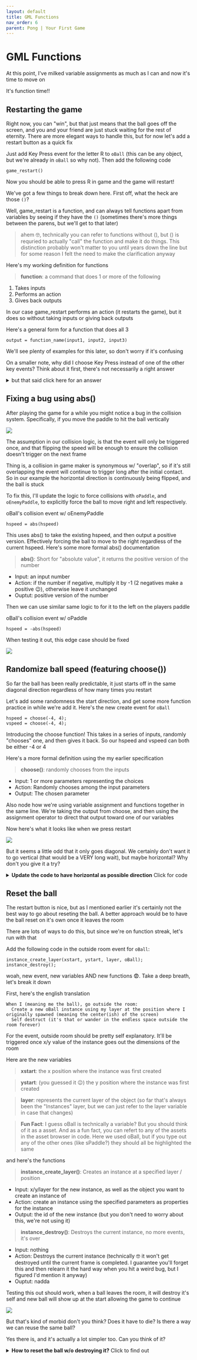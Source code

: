 ```yaml
---
layout: default
title: GML Functions
nav_order: 6
parent: Pong | Your First Game
---
```


# GML Functions

At this point, I've milked variable assignments as much as I can and now it's time to move on

It's function time!!

## Restarting the game

Right now, you can "win", but that just means that the ball goes off the screen, and you and your friend are just stuck waiting for the rest of eternity. There are more elegant ways to handle this, but for now let's add a restart button as a quick fix

Just add Key Press event for the letter R to ``oBall`` (this can be any object, but we're already in ``oBall`` so why not). Then add the following code

```
game_restart()
```

Now you should be able to press R in game and the game will restart!

We've got a few things to break down here. First off, what the heck are those `()`?

Well, game_restart is a function, and can always tell functions apart from variables by seeing if they have the `()` (sometimes there's more things between the parens, but we'll get to that later)

>  ahem 🤓, technically you can refer to functions without (), but () is requried to actually "call" the function and make it do things. This distinction probably won't matter to you until years down the line but for some reason I felt the need to make the clarification anyway

Here's my working definition for functions

> **function**: a command that does 1 or more of the following
1. Takes inputs
2. Performs an action
3. Gives back outputs

In our case game_restart performs an action (it restarts the game), but it does so without taking inputs or giving back outputs

Here's a general form for a function that does all 3

```
output = function_name(input1, input2, input3)
```

We'll see plenty of examples for this later, so don't worry if it's confusing

On a smaller note, why did I choose Key Press instead of one of the other key events? Think about it first, there's not necessarily a right answer

<details>
<summary>but that said click here for an answer</summary>

In this case you could use any of the 3 w/o noticing much of a difference
<br>
Key Down would be a little weird. Remember key down triggers on every frame where the key is held down. This would be an odd choice, since we only need to restart the game once, but there's no harm in multiple restarts I suppose
<br>
For Key Press vs Key Released, there's an argument for both. Key Press will trigger faster, but sometimes I'll use Key Released if I want to communicate what you're interacting with before the action occurs.
<br>
For example, if I setup the spacebar to be a keyboard shortcut for a play button, I might use Key Released, and then also use Key Down to perform a short hover animation on the button. This way you can see which button you're trigger before it triggers
<br>
In this case we're not providing feedback anyway, so Key Press is probably ideal

</details>

## Fixing a bug using abs()

After playing the game for a while you might notice a bug in the collision system. Specifically, if you move the paddle to hit the ball vertically

<img src="../../assets/images/ball_paddle_vertical_collide_bad.gif"/>

The assumption in our collision logic, is that the event will only be triggered once, and that flipping the speed will be enough to ensure the collision doesn't trigger on the next frame

Thing is, a collision in game maker is synonymous w/ "overlap", so if it's still overlapping the event will continue to trigger long after the initial contact. So in our example the horizontal direction is continuously being flipped, and the ball is stuck

To fix this, I'll update the logic to force collisions with ``oPaddle``, and ``oEnemyPaddle``, to explicitly force the ball to move right and left respectively.

oBall's collision event w/ oEnemyPaddle

```
hspeed = abs(hspeed)
```

This uses abs() to take the existing hspeed, and then output a positive version. Effectively forcing the ball to move to the right regardless of the current hspeed. Here's some more formal abs() documentation

> **abs()**: Short for "absolute value", it returns the positive version of the number
* Input: an input number
* Action: if the number if negative, multiply it by -1 (2 negatives make a positive 😉), otherwise leave it unchanged
* Ouptut: positive version of the number

Then we can use similar same logic to for it to the left on the players paddle

oBall's collision event w/ oPaddle

```
hspeed = -abs(hspeed)
```

When testing it out, this edge case should be fixed

<img src="../../assets/images/ball_paddle_vertical_collide_good.gif"/>


## Randomize ball speed (featuring choose())

So far the ball has been really predictable, it just starts off in the same diagonal direction regardless of how many times you restart

Let's add some randomness the start direction, and get some more function practice in while we're add it. Here's the new create event for ``oBall``

```
hspeed = choose(-4, 4);
vspeed = choose(-4, 4);
```

Introducing the choose function! This takes in a series of inputs, randomly "chooses" one, and then gives it back. So our hspeed and vspeed can both be either -4 or 4

Here's a more formal definition using the my earlier specification

> **choose()**: randomly chooses from the inputs
* Input: 1 or more parameters representing the choices
* Action: Randomly chooses among the input parameters
* Output: The chosen parameter

Also node how we're using variable assignment and functions together in the same line. We're taking the output from choose, and then using the assignment operator to direct that output toward one of our variables

Now here's what it looks like when we press restart

<img src="../../assets/images/ball_random_start.gif"/>

But it seems a little odd that it only goes diagonal. We certainly don't want it to go vertical (that would be a VERY long wait), but maybe horizontal? Why don't you give it a try?

<details>
<summary> <b>Update the code to have horizontal as possible direction</b> Click for code </summary>

<pre><code>hspeed = choose(-2, 2);
vspeed = choose(-2, 0, 2);</code></pre>

<img src="../../assets/images/ball_random_start_including_hor.gif"/>

On second thought, I don't like this very much, it's just ... boring 😴 (but good job on figuring it out 😉 )

</details>

## Reset the ball

The restart button is nice, but as I mentioned earlier it's certainly not the best way to go about reseting the ball. A better approach would be to have the ball reset on it's own once it leaves the room

There are lots of ways to do this, but since we're on function streak, let's run with that

Add the following code in the outside room event for ``oBall``:

```
instance_create_layer(xstart, ystart, layer, oBall);
instance_destroy();
```

woah, new event, new variables AND new functions 😨. Take a deep breath, let's break it down

First, here's the english translation

```
When I (meaning me the ball), go outside the room:
  Create a new oBall instance using my layer at the position where I originally spawned (meaning the center(ish) of the screen)
  Self destruct (it's that or wander in the endless space outside the room forever)
```

For the event, outside room should be pretty self explanatory. It'll be triggered once x/y value of the instance goes out the dimensions of the room

Here are the new variables

> **xstart**: the x position where the instance was first created

> **ystart**: (you guessed it 😉) the y position where the instance was first created

> **layer**: represents the current layer of the object (so far that's always been the "Instances" layer, but we can just refer to the layer variable in case that changes)

> **Fun Fact**: I guess oBall is technically a variable? But you should think of it as a asset. And as a fun fact, you can refert to any of the assets in the asset browser in code. Here we used oBall, but if you type out any of the other ones (like sPaddle?) they should all be highlighted the same

and here's the functions

> **instance_create_layer()**: Creates an instance at a specified layer / position
* Input: x/y/layer for the new instance, as well as the object you want to create an instance of
* Action: create an instance using the specified parameters as properties for the instance
* Output: the id of the new instance (but you don't need to worry about this, we're not using it)

> **instance_destroy()**: Destroys the current instance, no more events, it's over
* Input: nothing
* Action: Destroys the current instance (technically 🤓 it won't get destroyed until the current frame is completed. I guarantee you'll forget this and then relearn it the hard way when you hit a weird bug, but I figured I'd mention it anyway)
* Ouptut: nadda

Testing this out should work, when a ball leaves the room, it will destroy it's self and new ball will show up at the start allowing the game to continue

<img src="../../assets/images/ball_outside_room.gif"/>

But that's kind of morbid don't you think? Does it have to die? Is there a way we can reuse the same ball?

Yes there is, and it's actually a lot simpler too. Can you think of it?

<details>
<summary> <b>How to reset the ball w/o destroying it?</b> Click to find out</summary>

Yep, just use the following code in the outside room event

<pre><code>x = xstart;
y = ystart;
hspeed = choose(-2, 2);
vspeed = choose(-2, 0, 2);
</code></pre>

This just moves the existing ball back to it's starting position, and then it picks a random direction again
<br>
Resetting the position is probably the preferred approach, I mainly showed the destroy/recreate approach since I wanted to teach you more functions 🤫
<br>
But that said, this highlights the creative side of programming. You only have limited tools, and there's always multiple ways to mix and match to achieve your goals

</details>
